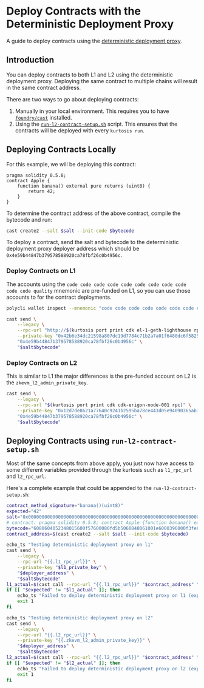 # Deploy Contracts with the Deterministic Deployment Proxy

A guide to deploy contracts using the [deterministic deployment proxy](https://github.com/Arachnid/deterministic-deployment-proxy).

## Introduction

You can deploy contracts to both L1 and L2 using the deterministic deployment
proxy. Deploying the same contract to multiple chains will result in the same
contract address.

There are two ways to go about deploying contracts:

1. Manually in your local environment. This requires you to have [`foundry/cast`](https://github.com/foundry-rs/foundry) installed.
2. Using the [`run-l2-contract-setup.sh`](templates/contract-deploy/run-l2-contract-setup.sh) script. This ensures that the contracts will be deployed with every `kurtosis run`.

## Deploying Contracts Locally

For this example, we will be deploying this contract:

```solidity
pragma solidity 0.5.8;
contract Apple {
    function banana() external pure returns (uint8) {
        return 42;
    }
}
```

To determine the contract address of the above contract, compile the bytecode
and run:

```bash
cast create2 --salt $salt --init-code $bytecode
```

To deploy a contract, send the salt and bytecode to the deterministic deployment
proxy deployer address which should be `0x4e59b44847b379578588920ca78fbf26c0b4956c`.

### Deploy Contracts on L1

The accounts using the `code code code code code code code code code code code quality`
mnemonic are pre-funded on L1, so you can use those accounts to for the contract
deployments.

```bash
polycli wallet inspect --mnemonic "code code code code code code code code code code code quality" | jq -r ".Addresses[0].HexPrivateKey"
```

```bash
cast send \
    --legacy \
    --rpc-url "http://$(kurtosis port print cdk el-1-geth-lighthouse rpc)" \
    --private-key "0x42b6e34dc21598a807dc19d7784c71b2a7a01f6480dc6f58258f78e539f1a1fa" \
    "0x4e59b44847b379578588920ca78fbf26c0b4956c" \
    "$salt$bytecode"
```

### Deploy Contracts on L2

This is similar to L1 the major differences is the pre-funded account on L2 is the
`zkevm_l2_admin_private_key`.

```bash
cast send \
    --legacy \
    --rpc-url "$(kurtosis port print cdk cdk-erigon-node-001 rpc)" \
    --private-key "0x12d7de8621a77640c9241b2595ba78ce443d05e94090365ab3bb5e19df82c625" \
    "0x4e59b44847b379578588920ca78fbf26c0b4956c" \
    "$salt$bytecode"
```

## Deploying Contracts using `run-l2-contract-setup.sh`

Most of the same concepts from above apply, you just now have access to some
different variables provided through the kurtosis such as `l1_rpc_url` and
`l2_rpc_url`.

Here's a complete example that could be appended to the `run-l2-contract-setup.sh`:

```bash
contract_method_signature="banana()(uint8)"
expected="42"
salt="0x0000000000000000000000000000000000000000000000000000000000000000"
# contract: pragma solidity 0.5.8; contract Apple {function banana() external pure returns (uint8) {return 42;}}
bytecode="6080604052348015600f57600080fd5b5060848061001e6000396000f3fe6080604052348015600f57600080fd5b506004361060285760003560e01c8063c3cafc6f14602d575b600080fd5b6033604f565b604051808260ff1660ff16815260200191505060405180910390f35b6000602a90509056fea165627a7a72305820ab7651cb86b8c1487590004c2444f26ae30077a6b96c6bc62dda37f1328539250029"
contract_address=$(cast create2 --salt $salt --init-code $bytecode)

echo_ts "Testing deterministic deployment proxy on l1"
cast send \
    --legacy \
    --rpc-url "{{.l1_rpc_url}}" \
    --private-key "$l1_private_key" \
    "$deployer_address" \
    "$salt$bytecode"
l1_actual=$(cast call --rpc-url "{{.l1_rpc_url}}" "$contract_address" "$contract_method_signature")
if [[ "$expected" != "$l1_actual" ]]; then
    echo_ts "Failed to deploy deterministic deployment proxy on l1 (expected: $expected, actual $l1_actual)"
    exit 1
fi

echo_ts "Testing deterministic deployment proxy on l2"
cast send \
    --legacy \
    --rpc-url "{{.l2_rpc_url}}" \
    --private-key "{{.zkevm_l2_admin_private_key}}" \
    "$deployer_address" \
    "$salt$bytecode"
l2_actual=$(cast call --rpc-url "{{.l2_rpc_url}}" "$contract_address" "$contract_method_signature")
if [[ "$expected" != "$l2_actual" ]]; then
    echo_ts "Failed to deploy deterministic deployment proxy on l2 (expected: $expected, actual $l2_actual)"
    exit 1
fi
```
